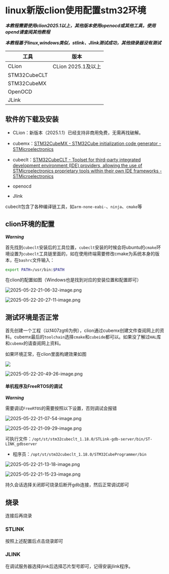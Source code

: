 # linux新版clion使用配置stm32环境

***本教程需要使用clion2025.1以上，其他版本使用openocd或其他工具，使用opend请查阅其他教程***

***本教程基于linux,windows类似，stlink、Jlink测试成功，其他烧录器没有测试***

| 工具           | 版本              |
| ------------ | --------------- |
| CLion        | CLion 2025.1及以上 |
| STM32CubeCLT |                 |
| STM32CubeMX  |                 |
| OpenOCD      |                 |
| JLink        |                 |

## 软件的下载及安装

- CLion：新版本（2025.1.1）已经支持非商用免费，无需再找破解。

- cubemx：[STM32CubeMX - STM32Cube initialization code generator - STMicroelectronics](https://www.st.com/en/development-tools/stm32cubemx.html)

- cubeclt：[STM32CubeCLT - Toolset for third-party integrated development environment (IDE) providers, allowing the use of STMicroelectronics proprietary tools within their own IDE frameworks - STMicroelectronics](https://www.st.com/en/development-tools/stm32cubeclt.html)

- openocd

- Jlink

cubeclt包含了各种编译链工具，如`arm-none-eabi-`、`ninja`、`cmake`等

## clion环境的配置

***Warning***

首先找到`cubeclt`安装后的工具位置，`cubeclt`安装的时候会将ubuntu的`cmake`环境设置为`cubeclt`工具链里面的，如在使用终端需要修改cmake为系统本身的版本，在`bashrc`文件输入：

```bash
export PATH=/usr/bin:$PATH
```

在clion的配置如图（Windows也是找到对应的安装位置和配置即可）

![2025-05-22-21-06-32-image.png](/home/xie/Others/Project/learing/STM32/images/2025-05-22-21-06-32-image.png)

![2025-05-22-20-27-11-image.png](/home/xie/Others/Project/learing/STM32/images/2025-05-22-20-27-11-image.png)



## 测试环境是否正常

首先创建一个工程（以f407zgt6为例），clion通过cubemx创建文件查阅网上的资料。cubemx最后的`toolchain`选择`cmake`和`cubeide`都可以。如果没了解过`HAL`库和`cubemx`的请查阅网上资料。

如果环境正常，在clion里面构建效果如图

![](/home/xie/Others/Project/learing/STM32/images/2025-05-22-21-02-20-image.png)

![2025-05-22-20-49-26-image.png](/home/xie/Others/Project/learing/STM32/images/2025-05-22-20-49-26-image.png)

#### 单机程序及FreeRTOS的调试

***Warning***

需要调试`FreeRTOS`的需要按照以下设置，否则调试会报错

![2025-05-22-21-07-54-image.png](/home/xie/Others/Project/learing/STM32/images/2025-05-22-21-07-54-image.png)

![2025-05-22-21-09-29-image.png](/home/xie/Others/Project/learing/STM32/images/2025-05-22-21-09-29-image.png)

可执行文件：`/opt/st/stm32cubeclt_1.18.0/STLink-gdb-server/bin/ST-LINK_gdbserver`

- 程序员：`/opt/st/stm32cubeclt_1.18.0/STM32CubeProgrammer/bin`

![2025-05-22-21-13-18-image.png](/home/xie/Others/Project/learing/STM32/images/2025-05-22-21-13-18-image.png)



![2025-05-22-21-15-23-image.png](/home/xie/Others/Project/learing/STM32/images/2025-05-22-21-15-23-image.png)

持久会话选择关闭即可烧录后断开gdb连接，然后正常调试即可

## 烧录

连接后再烧录

### STLINK

按照上述配置后点击烧录即可

### JLINK

在调试服务器选择jlink后选择芯片型号即可，记得安装jlink程序。


